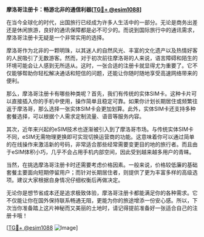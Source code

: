 **摩洛哥注册卡：畅游北非的通信利器[[TG💪+ @esim1088](https://t.me/s/esim1088)]**

在当今全球化的时代，出国旅行已经成为许多人生活中的一部分。无论是商务出差还是休闲旅游，良好的通讯保障都是必不可少的。而说到国际旅行中的通讯需求，摩洛哥注册卡无疑是一个非常实用的选择。

摩洛哥作为北非的一颗明珠，以其迷人的自然风光、丰富的文化遗产以及热情好客的人民吸引了无数游客。然而，对于初次前往摩洛哥的人来说，语言障碍和陌生的环境可能会让人感到无所适从。这时，一张合适的注册卡就显得尤为重要了。它不仅能够帮助你轻松解决通话和短信的问题，还能让你随时随地享受高速网络带来的便利。

那么，摩洛哥注册卡有哪些种类呢？首先，我们有传统的实体SIM卡。这种卡片可以直接插入你的手机中使用，操作简单且稳定可靠。如果你计划长期居住或频繁往返于摩洛哥，那么选择一张实体SIM卡会更加划算。此外，实体SIM卡还支持多种套餐选择，可以根据个人需求定制流量、语音等服务内容。

其次，近年来兴起的eSIM技术也逐渐被引入到了摩洛哥市场。与传统实体SIM卡不同，eSIM无需物理更换即可实现切换运营商的功能。这意味着你可以通过简单的在线操作来激活新的号码，非常适合那些经常需要变更目的地的旅行者。而且由于eSIM体积小巧，几乎不会占用手机内部空间，因此受到越来越多用户的青睐。

当然，在挑选摩洛哥注册卡时还需要考虑价格因素。一般来说，价格较低廉的基础套餐主要面向短期停留用户；而针对长期居住者，则提供了更为丰富多样的高级选项。建议大家根据自身情况仔细权衡后再做决定。

无论你是想节省成本还是追求极致体验，摩洛哥注册卡都能满足你的各种需求。它不仅能让你在国外保持联系畅通无阻，更能为你的旅途增添一份安心感。所以，下次当你准备踏上这片神秘而又美丽的土地时，请记得提前准备好一张适合自己的注册卡哦！

[[TG💪+ @esim1088](https://t.me/s/esim1088) ![Image](https://i.postimg.cc/4NQfJmqS/Snipaste-2025-05-13-00-14-12.png)]